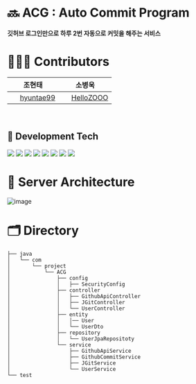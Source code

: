# 🔜 ACG : Auto Commit Program
**깃허브 로그인만으로 하루 2번 자동으로 커밋을 해주는 서비스**
<br>

# 👨🏻‍💻 Contributors
|  <div align = center>조현태 </div> | <div align = center> 소병욱 </div> |
|:----------|:----------|
|<div align = center> <img src = "https://oopy.lazyrockets.com/api/v2/notion/image?src=https%3A%2F%2Fnoticon-static.tammolo.com%2Fdgggcrkxq%2Fimage%2Fupload%2Fv1567128822%2Fnoticon%2Fosiivsvhnu4nt8doquo0.png&blockId=865f4b2a-5198-49e8-a173-0f893a4fed45&width=256" width = "17" height = "17"/> [hyuntae99](https://github.com/hyuntae99) </div> |<div align = center> <img src = "https://oopy.lazyrockets.com/api/v2/notion/image?src=https%3A%2F%2Fnoticon-static.tammolo.com%2Fdgggcrkxq%2Fimage%2Fupload%2Fv1567128822%2Fnoticon%2Fosiivsvhnu4nt8doquo0.png&blockId=865f4b2a-5198-49e8-a173-0f893a4fed45&width=256" width = "17" height = "17"/> [HelloZOOO](https://github.com/HelloZOOO) </div>|
<br>

## 📖 Development Tech
<img src="https://img.shields.io/badge/java-007396?style=for-the-badge&logo=java&logoColor=white">
<img src="https://img.shields.io/badge/mysql-4479A1?style=for-the-badge&logo=mysql&logoColor=white">
<img src="https://img.shields.io/badge/spring-6DB33F?style=for-the-badge&logo=spring&logoColor=white">
<img src="https://img.shields.io/badge/springboot-6DB33F?style=for-the-badge&logo=springboot&logoColor=white">
<img src="https://img.shields.io/badge/amazonaws-232F3E?style=for-the-badge&logo=amazonaws&logoColor=white">
<img src="https://img.shields.io/badge/gradle-02303A?style=for-the-badge&logo=gradle&logoColor=white">
<img src="https://img.shields.io/badge/nginx-%23009639.svg?style=for-the-badge&logo=nginx&logoColor=white">
<img src="https://img.shields.io/badge/github%20actions-%232671E5.svg?style=for-the-badge&logo=githubactions&logoColor=white">
<br>

# 💼 Server Architecture
![image](https://github.com/ASAP-as-soon-as-possible/ASAP_Server/assets/79795051/d1aae75e-4ce9-4b1e-9b70-8a5ea07e37e2)
<br>

# 🗂️ Directory
```
├── java
│   └── com
│       └── project
│           └── ACG
│               ├── config
│               │   ├── SecurityConfig
│               ├── controller
│               │   ├── GithubApiController
│               │   ├── JGitController
│               │   └── UserController
│               ├── entity
│               │   │── User
│               │   └── UserDto
│               ├── repository
│               │   └── UserJpaRepositoty
│               └── service
│                   ├── GithubApiService
│                   ├── GithubCommitService
│                   ├── JGitService
│                   └── UserService
└── test
```
